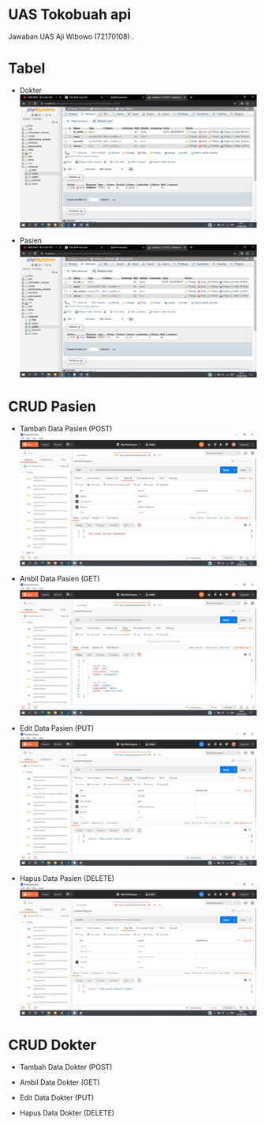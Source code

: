 # UAS Tokobuah api
Jawaban UAS Aji Wibowo (72170108)
.
# Tabel
* Dokter
![alt text](assets/images/dokter.png)

* Pasien
![alt text](assets/images/pasien.png)

# CRUD Pasien
* Tambah Data Pasien (POST)
![alt text](assets/images/pasien_post.png)

* Ambil Data Pasien (GET)
![alt text](assets/images/pasien_get.png)

* Edit Data Pasien (PUT)
![alt text](assets/images/pasien_put.png)

* Hapus Data Pasien (DELETE)
![alt text](assets/images/pasien_delete.png)

# CRUD Dokter
* Tambah Data Dokter (POST)
<!-- ![alt text](assets/images/adm-set_1.png) -->

* Ambil Data Dokter (GET)
<!-- ![alt text](assets/images/adm-set_1.png) -->

* Edit Data Dokter (PUT)
<!-- ![alt text](assets/images/adm-set_1.png) -->

* Hapus Data Dokter (DELETE)
<!-- ![alt text](assets/images/adm-set_1.png) -->
